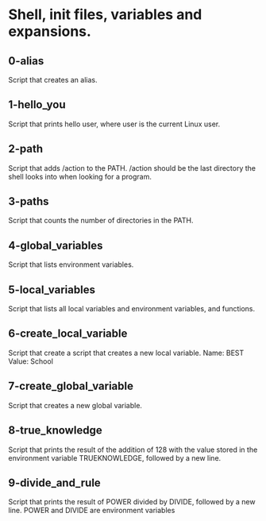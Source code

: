 # Shell, init files, variables and expansions.

## 0-alias
Script that creates an alias.

## 1-hello_you
Script that prints hello user, where user is the current Linux user.

## 2-path
Script that adds /action to the PATH. /action should be the last directory the shell looks into when looking for a program.

## 3-paths
Script that counts the number of directories in the PATH.

## 4-global_variables
Script that lists environment variables.

## 5-local_variables
Script that lists all local variables and environment variables, and functions.

## 6-create_local_variable
Script that create a script that creates a new local variable.
    Name: BEST
    Value: School

## 7-create_global_variable
Script that creates a new global variable.

## 8-true_knowledge
Script that prints the result of the addition of 128 with the value stored in the environment variable TRUEKNOWLEDGE, followed by a new line.

## 9-divide_and_rule
Script that prints the result of POWER divided by DIVIDE, followed by a new line.
    POWER and DIVIDE are environment variables

